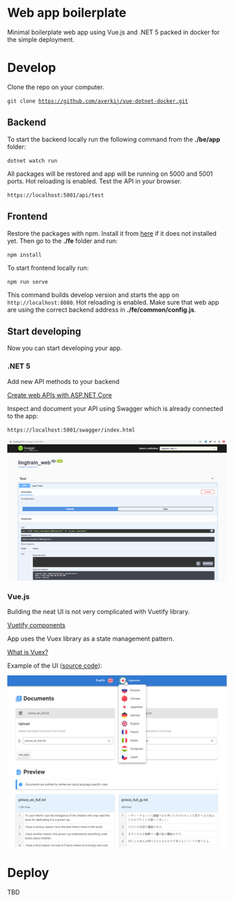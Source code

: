 # Web app boilerplate
Minimal boilerplate web app using Vue.js and .NET 5 packed in docker for the simple deployment.

# Develop

Clone the repo on your computer.

<code>git clone https://github.com/averkij/vue-dotnet-docker.git</code>

## Backend

To start the backend locally run the following command from the **./be/app** folder:

<code>dotnet watch run</code>

All packages will be restored and app will be running on 5000 and 5001 ports. Hot reloading is enabled. Test the API in your browser.

<code>https://localhost:5001/api/test</code>

## Frontend

Restore the packages with npm. Install it from [here](https://nodejs.org/en/) if it does not installed yet. Then go to the **./fe** folder and run:

<code>npm install</code>

To start frontend locally run:

<code>npm run serve</code>

This command builds develop version and starts the app on <code>http://localhost:8080</code>. Hot reloading is enabled. Make sure that web app are using the correct backend address in **./fe/common/config.js**.

## Start developing

Now you can start developing your app.

### .NET 5
Add new API methods to your backend

[Create web APIs with ASP.NET Core](https://docs.microsoft.com/en-us/aspnet/core/web-api/?view=aspnetcore-5.0)

Inspect and document your API using Swagger which is already connected to the app:

<code>https://localhost:5001/swagger/index.html</code>

![swagger](/img/swagger.png)

### Vue.js

Building the neat UI is not very complicated with Vuetify library.

[Vuetify components](https://vuetifyjs.com/en/components/cards/)

App uses the Vuex library as a state management pattern.

[What is Vuex?](https://vuex.vuejs.org/)

Example of the UI ([source code](https://github.com/averkij/lingtrain-aligner)):

![](/img/lingtrain_aligner.png)

# Deploy

TBD
